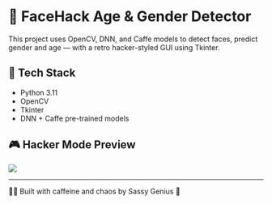 # 👾 FaceHack Age & Gender Detector

This project uses OpenCV, DNN, and Caffe models to detect faces, predict gender and age — with a retro hacker-styled GUI using Tkinter.

## 🔧 Tech Stack
- Python 3.11
- OpenCV
- Tkinter
- DNN + Caffe pre-trained models

## 🎮 Hacker Mode Preview

![](screenshot.png)

---

👩‍💻 Built with caffeine and chaos by Sassy Genius 💚
